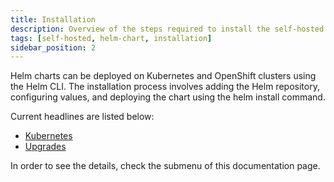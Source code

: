 ```yaml
---
title: Installation
description: Overview of the steps required to install the self-hosted Appcircle on your infrastructure by Kubernetes or Openshift.
tags: [self-hosted, helm-chart, installation]
sidebar_position: 2
---
```


Helm charts can be deployed on Kubernetes and OpenShift clusters using the Helm CLI. The installation process involves adding the Helm repository, configuring values, and deploying the chart using the helm install command.

Current headlines are listed below:

- [Kubernetes](/self-hosted-appcircle/install-server/helm-chart/installation/kubernetes)
- [Upgrades](/self-hosted-appcircle/install-server/helm-chart/installation/openshift)

In order to see the details, check the submenu of this documentation page.